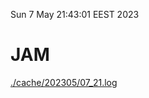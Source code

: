 Sun  7 May 21:43:01 EEST 2023
# JAM
<a href='./cache/202305/07_21.log'>./cache/202305/07_21.log</a>
